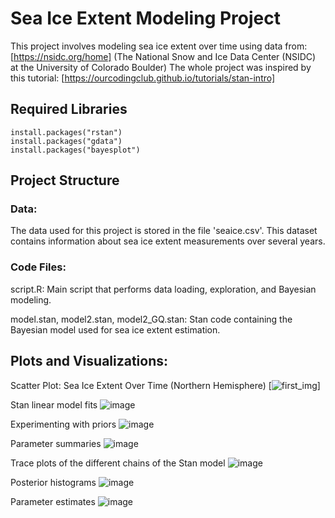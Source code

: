 
# Sea Ice Extent Modeling Project

This project involves modeling sea ice extent over time using data from: [https://nsidc.org/home] (The National Snow and Ice Data Center (NSIDC) at the University of Colorado Boulder)
The whole project was inspired by this tutorial: [https://ourcodingclub.github.io/tutorials/stan-intro]

## Required Libraries
```
install.packages("rstan")  
install.packages("gdata")  
install.packages("bayesplot")  
```

## Project Structure
### Data:
The data used for this project is stored in the file 'seaice.csv'. This dataset contains information about sea ice extent measurements over several years.

### Code Files:
script.R: Main script that performs data loading, exploration, and Bayesian modeling.

model.stan, model2.stan, model2_GQ.stan: Stan code containing the Bayesian model used for sea ice extent estimation.

## Plots and Visualizations:

Scatter Plot: Sea Ice Extent Over Time (Northern Hemisphere)
[![first_img](https://github.com/aljazbrodar/stan/assets/67840350/84bb7e13-15cc-4ec4-9954-0720894582b5)]

Stan linear model fits
![image](https://github.com/aljazbrodar/stan/assets/67840350/f2e9d8f8-80b7-4a49-aea1-fce4a877c701)

Experimenting with priors
![image](https://github.com/aljazbrodar/stan/assets/67840350/a81c37ca-e532-458a-830b-00d39195078a)

Parameter summaries
![image](https://github.com/aljazbrodar/stan/assets/67840350/882e406b-b8c4-4ebb-8f95-2a5792ce5602)

Trace plots of the different chains of the Stan model
![image](https://github.com/aljazbrodar/stan/assets/67840350/e8145e39-4333-4a12-b7fe-bf51d9b78ed3)

Posterior histograms
![image](https://github.com/aljazbrodar/stan/assets/67840350/3b0ea53f-544d-4acf-86b3-40ea3b6c6c36)

Parameter estimates
![image](https://github.com/aljazbrodar/stan/assets/67840350/55084eca-b664-4972-b3b1-c81783a6e9aa)

